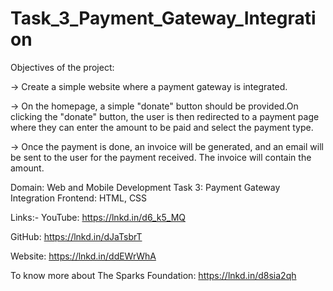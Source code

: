 # Task_3_Payment_Gateway_Integration
Objectives of the project:

-> Create a simple website where a payment gateway is integrated.

-> On the homepage, a simple "donate" button should be provided.On clicking the "donate" button, the user is then redirected to a payment page where they can enter the amount to be paid and select the payment type.

-> Once the payment is done, an invoice will be generated, and an email will be sent to the user for the payment received. The invoice will contain the amount.

Domain: Web and Mobile Development
Task 3: Payment Gateway Integration
Frontend: HTML, CSS

Links:-
YouTube: https://lnkd.in/d6_k5_MQ

GitHub: https://lnkd.in/dJaTsbrT

Website: https://lnkd.in/ddEWrWhA

To know more about The Sparks Foundation: https://lnkd.in/d8sia2qh
